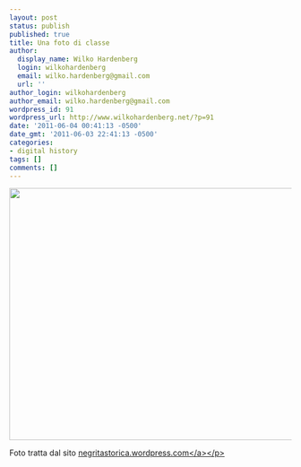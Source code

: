 ```yaml
---
layout: post
status: publish
published: true
title: Una foto di classe
author:
  display_name: Wilko Hardenberg
  login: wilkohardenberg
  email: wilko.hardenberg@gmail.com
  url: ''
author_login: wilkohardenberg
author_email: wilko.hardenberg@gmail.com
wordpress_id: 91
wordpress_url: http://www.wilkohardenberg.net/?p=91
date: '2011-06-04 00:41:13 -0500'
date_gmt: '2011-06-03 22:41:13 -0500'
categories:
- digital history
tags: []
comments: []
---
```

<p><img class="alignnone" title="Una foto di classe" src="http:&#47;&#47;negritastorica.files.wordpress.com&#47;2011&#47;05&#47;foto-informatica.jpg" alt="" width="600" height="450" &#47;></p>
<p>Foto tratta dal sito <a href="http:&#47;&#47;negritastorica.wordpress.com">negritastorica.wordpress.com<&#47;a><&#47;p></p>
